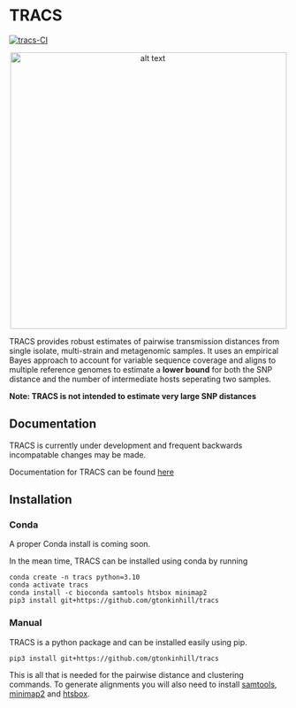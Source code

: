 # TRACS

[![tracs-CI](https://github.com/gtonkinhill/tracs/actions/workflows/tracs_test.yml/badge.svg)](https://github.com/gtonkinhill/tracs/actions/workflows/tracs_test.yml)

<p align="center">
<img src="https://github.com/gtonkinhill/tracs/blob/main/docs/_figures/tracs_logo.png" alt="alt text" width="500">
</p>

TRACS provides robust estimates of pairwise transmission distances from single isolate, multi-strain and metagenomic samples. It uses an empirical Bayes approach to account for variable sequence coverage and aligns to multiple reference genomes to estimate a **lower bound** for both the SNP distance and the number of intermediate hosts seperating two samples.

**Note: TRACS is not intended to estimate very large SNP distances**

## Documentation

TRACS is currently under development and frequent backwards incompatable changes may be made.

Documentation for TRACS can be found [here](https://gtonkinhill.github.io/tracs)

## Installation

### Conda

A proper Conda install is coming soon.

In the mean time, TRACS can be installed using conda by running

```
conda create -n tracs python=3.10
conda activate tracs
conda install -c bioconda samtools htsbox minimap2
pip3 install git+https://github.com/gtonkinhill/tracs
```

### Manual

TRACS is a python package and can be installed easily using pip. 

```
pip3 install git+https://github.com/gtonkinhill/tracs
```

This is all that is needed for the pairwise distance and clustering commands. To generate alignments you will also need to install [samtools](http://www.htslib.org/), [minimap2](https://github.com/lh3/minimap2) and [htsbox](https://github.com/lh3/htsbox).
